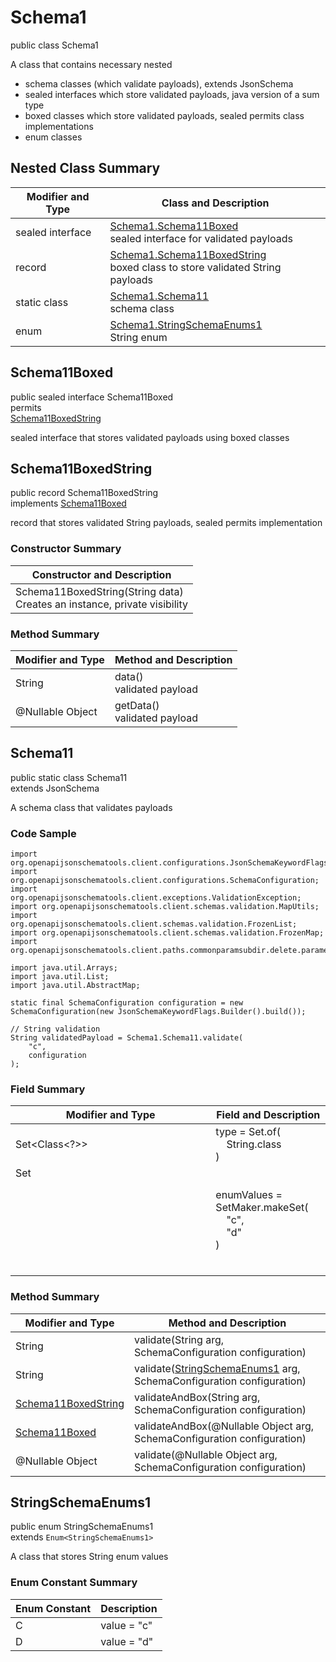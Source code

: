 # Schema1
public class Schema1<br>

A class that contains necessary nested
- schema classes (which validate payloads), extends JsonSchema
- sealed interfaces which store validated payloads, java version of a sum type
- boxed classes which store validated payloads, sealed permits class implementations
- enum classes

## Nested Class Summary
| Modifier and Type | Class and Description |
| ----------------- | ---------------------- |
| sealed interface | [Schema1.Schema11Boxed](#schema11boxed)<br> sealed interface for validated payloads |
| record | [Schema1.Schema11BoxedString](#schema11boxedstring)<br> boxed class to store validated String payloads |
| static class | [Schema1.Schema11](#schema11)<br> schema class |
| enum | [Schema1.StringSchemaEnums1](#stringschemaenums1)<br>String enum |

## Schema11Boxed
public sealed interface Schema11Boxed<br>
permits<br>
[Schema11BoxedString](#schema11boxedstring)

sealed interface that stores validated payloads using boxed classes

## Schema11BoxedString
public record Schema11BoxedString<br>
implements [Schema11Boxed](#schema11boxed)

record that stores validated String payloads, sealed permits implementation

### Constructor Summary
| Constructor and Description |
| --------------------------- |
| Schema11BoxedString(String data)<br>Creates an instance, private visibility |

### Method Summary
| Modifier and Type | Method and Description |
| ----------------- | ---------------------- |
| String | data()<br>validated payload |
| @Nullable Object | getData()<br>validated payload |

## Schema11
public static class Schema11<br>
extends JsonSchema

A schema class that validates payloads

### Code Sample
```
import org.openapijsonschematools.client.configurations.JsonSchemaKeywordFlags;
import org.openapijsonschematools.client.configurations.SchemaConfiguration;
import org.openapijsonschematools.client.exceptions.ValidationException;
import org.openapijsonschematools.client.schemas.validation.MapUtils;
import org.openapijsonschematools.client.schemas.validation.FrozenList;
import org.openapijsonschematools.client.schemas.validation.FrozenMap;
import org.openapijsonschematools.client.paths.commonparamsubdir.delete.parameters.parameter1.Schema1;

import java.util.Arrays;
import java.util.List;
import java.util.AbstractMap;

static final SchemaConfiguration configuration = new SchemaConfiguration(new JsonSchemaKeywordFlags.Builder().build());

// String validation
String validatedPayload = Schema1.Schema11.validate(
    "c",
    configuration
);
```

### Field Summary
| Modifier and Type | Field and Description |
| ----------------- | ---------------------- |
| Set<Class<?>> | type = Set.of(<br/>&nbsp;&nbsp;&nbsp;&nbsp;String.class<br/>)<br/> |
| Set<Object> | enumValues = SetMaker.makeSet(<br>&nbsp;&nbsp;&nbsp;&nbsp;"c",<br>&nbsp;&nbsp;&nbsp;&nbsp;"d"<br>)<br> |

### Method Summary
| Modifier and Type | Method and Description |
| ----------------- | ---------------------- |
| String | validate(String arg, SchemaConfiguration configuration) |
| String | validate([StringSchemaEnums1](#stringschemaenums1) arg, SchemaConfiguration configuration) |
| [Schema11BoxedString](#schema11boxedstring) | validateAndBox(String arg, SchemaConfiguration configuration) |
| [Schema11Boxed](#schema11boxed) | validateAndBox(@Nullable Object arg, SchemaConfiguration configuration) |
| @Nullable Object | validate(@Nullable Object arg, SchemaConfiguration configuration) |

## StringSchemaEnums1
public enum StringSchemaEnums1<br>
extends `Enum<StringSchemaEnums1>`

A class that stores String enum values

### Enum Constant Summary
| Enum Constant | Description |
| ------------- | ----------- |
| C | value = "c" |
| D | value = "d" |
